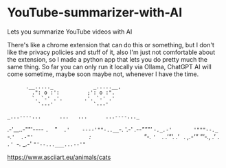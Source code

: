 # YouTube-summarizer-with-AI
Lets you summarize YouTube videos with AI

There's like a chrome extension that can do this or something, but I don't like the privacy policies and stuff of it, also I'm just not comfortable about the extension, so I made a python app that lets you do pretty much the same thing. So far you can only run it locally via Ollama, ChatGPT AI will come sometime, maybe soon maybe not, whenever I have the time.

          .__....._             _.....__,
            .": o :':         ;': o :".
            `. `-' .'.       .'. `-' .'
              `---'             `---'

    _...----...      ...   ...      ...----..._
 .-'__..-""'----    `.  `"`  .'    ----'""-..__`-.
'.-'   _.--"""'       `-._.-'       '"""--._   `-.`
'  .-"'                  :                  `"-.  `
  '   `.              _.'"'._              .'   `
        `.       ,.-'"       "'-.,       .'
          `.                           .'
            `-._                   _.-'
                `"'--...___...--'"`

https://www.asciiart.eu/animals/cats
